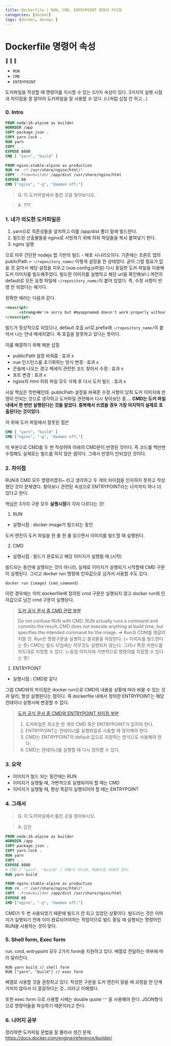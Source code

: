 ```yaml
---
title: Dockerfile | RUN, CMD, ENTRYPOINT 명령어 차이점
categories: [docker]
tags: [docker, devops ]
---
```


# Dockerfile 명령어 속성
:whale: :whale: :whale:

- `RUN`
- `CMD`
- `ENTRYPOINT`
  
도커파일을 작성할 때 명령어를 지시할 수 있는 3가지 속성이 있다. 
3가지의 실행 시점과 차이점을 잘 알아야 도커파일을 잘 사용할 수 있다. 
(나처럼 삽질 안 하고...)

### 0. Intro

``` Dockerfile
FROM node:16-alpine as builder
WORKDIR /app
COPY package.json .
COPY yarn.lock .
RUN yarn
COPY . .
EXPOSE 8080
CMD [ "yarn", "build" ]

FROM nginx:stable-alpine as production
RUN rm -rf /usr/share/nginx/html/*
COPY --from=builder /app/dist /usr/share/nginx/html
EXPOSE 80 
CMD ["nginx", "-g", "daemon off;"]

```

> Q. 이 도커파일에서 틀린 곳을 찾아보시오. 

> A. ??? 


### 1. 내가 의도한 도커파일은 

1. yarn으로 의존성들을 설치하고 이를 /app/dist 폴더 밑에 빌드한다. 
2. 빌드된 산출물들을 nginx로 서빙하기 위해 하위 파일들을 복사 붙여넣기 한다. 
3. nginx 실행 

으로 아주 간단한 nodejs 앱 기반의 빌드 - 배포 시나리오이다. 
기존에는 프론트 앱의 publicPath = `~/repository_name/` 이렇게 설정을 한 상태였다. 굳이 그럴 필요가 없을 것 같아서 해당 설정을 지우고 (vue.config.js파일)
 다시 동일한 도커 파일을 이용해 도커 이미지를 빌드해주었다. 
빌드한 이미지를 실행하고 해당 url을 확인해보니 여전히 default로 모든 요청 파일에 `~/repository_name/`이 붙어 있었다. 즉, 수정 사항이 반영 안 되었다는 얘기다.

정확한 에러는 다음과 같다. 
``` html
<noscript>
      <strong>We're sorry but #myappname@ doesn't work properly without JavaScript enabled. Please enable it to continue.</strong>
</noscript>
```
빌드가 정상적으로 되었으나, default 호출 url로 prefix에 `~/repository_name/`이 붙어서 나는 안내 메세지였다. 즉 호출을 잘못하고 있다는 뜻이다. 

이를 해결하기 위해 해본 삽질

- publicPath 설정 바꿔줌 : 효과 x
- vue 인스턴스를 초기화하는 방식 변경 : 효과 x
- 콘솔에 나오는 경고 메세지 관련한 코드 찾아서 수정 : 효과 x 
- 포트 변경 : 효과 x 
- nginx의 html 하위 파일 모두 삭제 후 다시 도커 빌드 : 효과 x 

사실 핵심은 첫번째인데. publicPath 설정을 바꿔준 수정 사항이 당최 도커 이미지에 반영이 안되는 것으로 생각하고 도커파일 관련해서 다시 찾아보던 중....
**CMD는 도커 파일 내에서 한 번만 실행된다는 것을 알았다. 중복해서 쓰였을 경우 가장 마지막이 실제로 호출된다는 것이었다.**

저 위에 도커 파일에서 잘못된 점은 
```Dockerfile
CMD [ "yarn", "build" ]
CMD ["nginx", "-g", "daemon off;"]
```
이 부분으로 CMD를 두 번 작성하여 아래의 CMD문이 반영된 것이다. 
즉 코드를 백만번 수정해도 실제로는 빌드를 하지 않은 셈이다. 
그래서 반영이 안되었던 것이다. 

### 2. 차이점 
RUN과 CMD 모두 명령어겠지~ 라고 생각하고 두 개의 차이점을 인지하지 못하고 작성했던 것이 문제였다. 
찾아보니 관련된 속성으로 ENTRYPOINT라는 녀석까지 하나 더 있다고 한다. 

핵심은 3가지 구문 모두 **실행시점**이 각자 다르다는 것!

1. RUN 
- 실행시점 : docker image가 빌드되는 동안 

도커 엔진이 도커 파일을 한 줄 한 줄 읽으면서 이미지를 빌드할 때 실행된다. 

2. CMD 
- 실행시점 : 빌드가 완료되고 해당 이미지가 실행될 때 (시작)

빌드되는 동안에 실행되는 것이 아니라, 실제로 이미지가 실행되기 시작할때 CMD 구문이 실행된다. 
그리고 docker run 명령에 인자값으로 넘겨서 사용할 수도 있다. 
```shell
docker run {image} {cmd_command}
```
이런 경우에는 이미 dockerfile에 정의된 cmd 구문은 실행되지 않고 docker run에 인자값으로 넘긴 cmd 구문이 실행된다. 

> [도커 공식 문서 중 CMD 관련 부분](https://docs.docker.com/engine/reference/builder/#cmd)
>  
> Do not confuse RUN with CMD. RUN actually runs a command and commits the result; CMD does not execute anything at build time, but specifies the intended command for the image.
> => Run과 CDM를 헷갈리지말 것. Run은 명령구문을 실행하고 결과물을 저장한다. (= 이미지를 빌드한다는 뜻) CMD는 빌드 타임에는 아무것도 실행되지 않는다. 그러나 특정 커맨드를 의도대로 지정할 수 있다. (=동일 이미지에 가변적으로 명령어를 지정할 수 있다는 뜻)

1. ENTRYPOINT
- 실행시점 : CMD랑 같다 

그럼 CMD와의 차이점은 docker run으로 CMD의 내용을 상황에 따라 바꿀 수 있는 것과 달리, 항상 실행된다는 점이다. 즉 dockerfile 내에서 정의한 ENTRYPOINT는 해당 컨테이너 실행시에 변경할 수 없다. 

> [도커 공식 문서 중 CMD와 ENTRYPOINT 차이점 부분](https://docs.docker.com/engine/reference/builder/#understand-how-cmd-and-entrypoint-interact)
> 1. 도커파일은 최소한 한 개의 CMD 혹은 ENTRYPOINT가 있어야 한다. 
> 2. ENTRYPOINT는 컨테이너를 실행파일로 사용할 때 정의해야 한다. 
> 3. CMD는 ENTRYPOINT의 default 값으로 지정하는 방식으로 사용해야 한다. 
> 4. CMD는 컨테이너를 실행할 때 다시 정의할 수 있다. 

### 3. 요약
- 이미지가 빌드 되는 동안에는 RUN 
- 이미지가 실행될 때, 가변적으로 실행되어야 할 때는 CMD
- 이미지가 실행될 때, 항상 똑같이 실행되어야 할 때는 ENTRYPOINT

### 4. 그래서

> Q. 이 도커파일에서 틀린 곳을 찾아보시오. 

> A. 답은

``` Dockerfile
FROM node:16-alpine as builder
WORKDIR /app
COPY package.json .
COPY yarn.lock .
RUN yarn
COPY . .
EXPOSE 8080
# CMD [ "yarn", "build" ] CMD가 아니라, RUN으로 바꿔야 한다.
RUN yarn build 

FROM nginx:stable-alpine as production
RUN rm -rf /usr/share/nginx/html/*
COPY --from=builder /app/dist /usr/share/nginx/html
EXPOSE 80 
CMD ["nginx", "-g", "daemon off;"]

```
CMD가 두 번 사용되었기 때문에 빌드가 안 되고 있었던 상황이다.
빌드라는 것은 이미지가 실행되기 전에 이미 완료되어야하는 작업이므로 빌드 중일 때 실행되는 명령어인 RUN을 사용하는 것이 맞다. 


### 5. Shell form, Exec form 
run, cmd, entrypoint 모두 2가지 form을 지원하고 있다. 
배열로 전달하는 여부에 따라 달라진다. 

``` 
RUN yarn build // shell form 
RUN ["yarn", "build"] // exec form 
```
배열로 사용할 것을 권장하고 있다. 작성한 구문을 도커 엔진이 읽을 때 과정을 한 단계 거치지 않아서 더 깔끔하다는 것...이라고 이해했다.

또한 exec form 으로 사용할 시에는 double quote `""` 을 사용해야 한다. JSON형식으로 명령어들을 파싱하기 때문이라고 한다. 


### 6. 나머지 공부 
정리하면 도커파일 문법을 잘 몰라서 생긴 문제.
https://docs.docker.com/engine/reference/builder/



